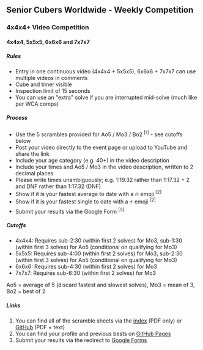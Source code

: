 ## Senior Cubers Worldwide - Weekly Competition

### 4x4x4+ Video Competition

#### 4x4x4, 5x5x5, 6x6x6 and 7x7x7

##### Rules

- Entry in one continuous video (4x4x4 + 5x5x5), 6x6x6 + 7x7x7 can use multiple videos in comments
- Cube and timer visible
- Inspection limit of 15 seconds
- You can use an "extra" solve if you are interrupted mid-solve (much like per WCA comps)

##### Process

- Use the 5 scrambles provided for Ao5 / Mo3 / Bo2 <sup>[1]</sup> - see cutoffs below
- Post your video directly to the event page or upload to YouTube and share the link
- Include your age category (e.g. 40+) in the video description
- Include your times and Ao5 / Mo3 in the video description, written to 2 decimal places
- Please write times unambiguously;  e.g. 1:19.32 rather than 1:17.32 + 2 and DNF rather than 1:17.32 (DNF)
- Show if it is your fastest average to date with a 🔥 emoji <sup>[2]</sup>
- Show if it is your fastest single to date with a ⚡ emoji <sup>[2]</sup>
- Submit your results via the Google Form <sup>[3]</sup>

##### Cutoffs

- 4x4x4: Requires sub-2:30 (within first 2 solves) for Mo3, sub-1:30 (within first 3 solves) for Ao5 (conditional on qualifying for Mo3)
- 5x5x5: Requires sub-4:00 (within first 2 solves) for Mo3, sub-2:30 (within first 3 solves) for Ao5 (conditional on qualifying for Mo3)
- 6x6x6: Requires sub-4:30 (within first 2 solves) for Mo3
- 7x7x7: Requires sub-6:30 (within first 2 solves) for Mo3

Ao5 = average of 5 (discard fastest and slowest solves), Mo3 = mean of 3, Bo2 = best of 2

##### Links

1. You can find all of the scramble sheets via the [index](scrambles/README.md) (PDF only) or [GitHub](https://github.com/Logiqx/scw-comp/tree/master/docs/scrambles) (PDF + text)
2. You can find your profile and previous bests on [GitHub Pages](../results/README.md)
3. Submit your results via the redirect to [Google Forms](../submit.html)


<!-- Global site tag (gtag.js) - Google Analytics -->

<script async src="https://www.googletagmanager.com/gtag/js?id=UA-86348435-3"></script>
<script>window.dataLayer = window.dataLayer || []; function gtag() {dataLayer.push(arguments);} gtag('js', new Date()); gtag('config', 'UA-86348435-3');</script>
